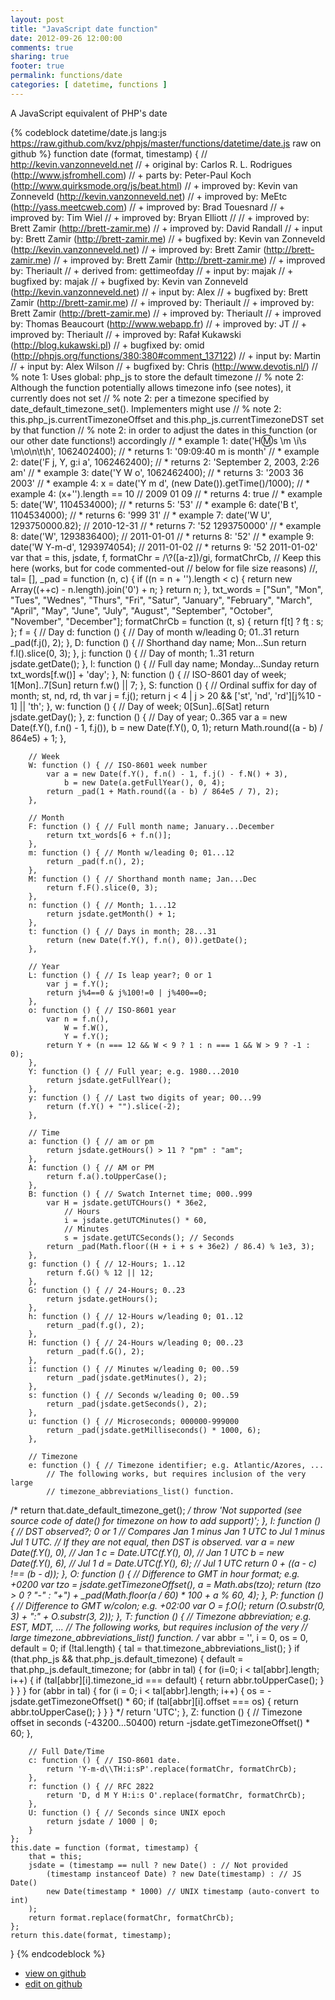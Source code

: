 ```yaml
---
layout: post
title: "JavaScript date function"
date: 2012-09-26 12:00:00
comments: true
sharing: true
footer: true
permalink: functions/date
categories: [ datetime, functions ]
---
```

A JavaScript equivalent of PHP's date
<!-- more -->
{% codeblock datetime/date.js lang:js https://raw.github.com/kvz/phpjs/master/functions/datetime/date.js raw on github %}
function date (format, timestamp) {
    // http://kevin.vanzonneveld.net
    // +   original by: Carlos R. L. Rodrigues (http://www.jsfromhell.com)
    // +      parts by: Peter-Paul Koch (http://www.quirksmode.org/js/beat.html)
    // +   improved by: Kevin van Zonneveld (http://kevin.vanzonneveld.net)
    // +   improved by: MeEtc (http://yass.meetcweb.com)
    // +   improved by: Brad Touesnard
    // +   improved by: Tim Wiel
    // +   improved by: Bryan Elliott
    //
    // +   improved by: Brett Zamir (http://brett-zamir.me)
    // +   improved by: David Randall
    // +      input by: Brett Zamir (http://brett-zamir.me)
    // +   bugfixed by: Kevin van Zonneveld (http://kevin.vanzonneveld.net)
    // +   improved by: Brett Zamir (http://brett-zamir.me)
    // +   improved by: Brett Zamir (http://brett-zamir.me)
    // +   improved by: Theriault
    // +  derived from: gettimeofday
    // +      input by: majak
    // +   bugfixed by: majak
    // +   bugfixed by: Kevin van Zonneveld (http://kevin.vanzonneveld.net)
    // +      input by: Alex
    // +   bugfixed by: Brett Zamir (http://brett-zamir.me)
    // +   improved by: Theriault
    // +   improved by: Brett Zamir (http://brett-zamir.me)
    // +   improved by: Theriault
    // +   improved by: Thomas Beaucourt (http://www.webapp.fr)
    // +   improved by: JT
    // +   improved by: Theriault
    // +   improved by: Rafał Kukawski (http://blog.kukawski.pl)
    // +   bugfixed by: omid (http://phpjs.org/functions/380:380#comment_137122)
    // +      input by: Martin
    // +      input by: Alex Wilson
    // +   bugfixed by: Chris (http://www.devotis.nl/)
    // %        note 1: Uses global: php_js to store the default timezone
    // %        note 2: Although the function potentially allows timezone info (see notes), it currently does not set
    // %        note 2: per a timezone specified by date_default_timezone_set(). Implementers might use
    // %        note 2: this.php_js.currentTimezoneOffset and this.php_js.currentTimezoneDST set by that function
    // %        note 2: in order to adjust the dates in this function (or our other date functions!) accordingly
    // *     example 1: date('H:m:s \\m \\i\\s \\m\\o\\n\\t\\h', 1062402400);
    // *     returns 1: '09:09:40 m is month'
    // *     example 2: date('F j, Y, g:i a', 1062462400);
    // *     returns 2: 'September 2, 2003, 2:26 am'
    // *     example 3: date('Y W o', 1062462400);
    // *     returns 3: '2003 36 2003'
    // *     example 4: x = date('Y m d', (new Date()).getTime()/1000); 
    // *     example 4: (x+'').length == 10 // 2009 01 09
    // *     returns 4: true
    // *     example 5: date('W', 1104534000);
    // *     returns 5: '53'
    // *     example 6: date('B t', 1104534000);
    // *     returns 6: '999 31'
    // *     example 7: date('W U', 1293750000.82); // 2010-12-31
    // *     returns 7: '52 1293750000'
    // *     example 8: date('W', 1293836400); // 2011-01-01
    // *     returns 8: '52'
    // *     example 9: date('W Y-m-d', 1293974054); // 2011-01-02
    // *     returns 9: '52 2011-01-02'
    var that = this,
        jsdate, f, formatChr = /\\?([a-z])/gi,
        formatChrCb,
        // Keep this here (works, but for code commented-out
        // below for file size reasons)
        //, tal= [],
        _pad = function (n, c) {
            if ((n = n + '').length < c) {
                return new Array((++c) - n.length).join('0') + n;
            }
            return n;
        },
        txt_words = ["Sun", "Mon", "Tues", "Wednes", "Thurs", "Fri", "Satur", "January", "February", "March", "April", "May", "June", "July", "August", "September", "October", "November", "December"];
    formatChrCb = function (t, s) {
        return f[t] ? f[t]() : s;
    };
    f = {
        // Day
        d: function () { // Day of month w/leading 0; 01..31
            return _pad(f.j(), 2);
        },
        D: function () { // Shorthand day name; Mon...Sun
            return f.l().slice(0, 3);
        },
        j: function () { // Day of month; 1..31
            return jsdate.getDate();
        },
        l: function () { // Full day name; Monday...Sunday
            return txt_words[f.w()] + 'day';
        },
        N: function () { // ISO-8601 day of week; 1[Mon]..7[Sun]
            return f.w() || 7;
        },
        S: function () { // Ordinal suffix for day of month; st, nd, rd, th
            var j = f.j();
            return j < 4 | j > 20 && ['st', 'nd', 'rd'][j%10 - 1] || 'th'; 
        },
        w: function () { // Day of week; 0[Sun]..6[Sat]
            return jsdate.getDay();
        },
        z: function () { // Day of year; 0..365
            var a = new Date(f.Y(), f.n() - 1, f.j()),
                b = new Date(f.Y(), 0, 1);
            return Math.round((a - b) / 864e5) + 1;
        },

        // Week
        W: function () { // ISO-8601 week number
            var a = new Date(f.Y(), f.n() - 1, f.j() - f.N() + 3),
                b = new Date(a.getFullYear(), 0, 4);
            return _pad(1 + Math.round((a - b) / 864e5 / 7), 2);
        },

        // Month
        F: function () { // Full month name; January...December
            return txt_words[6 + f.n()];
        },
        m: function () { // Month w/leading 0; 01...12
            return _pad(f.n(), 2);
        },
        M: function () { // Shorthand month name; Jan...Dec
            return f.F().slice(0, 3);
        },
        n: function () { // Month; 1...12
            return jsdate.getMonth() + 1;
        },
        t: function () { // Days in month; 28...31
            return (new Date(f.Y(), f.n(), 0)).getDate();
        },

        // Year
        L: function () { // Is leap year?; 0 or 1
            var j = f.Y();
            return j%4==0 & j%100!=0 | j%400==0;
        },
        o: function () { // ISO-8601 year
            var n = f.n(),
                W = f.W(),
                Y = f.Y();
            return Y + (n === 12 && W < 9 ? 1 : n === 1 && W > 9 ? -1 : 0);
        },
        Y: function () { // Full year; e.g. 1980...2010
            return jsdate.getFullYear();
        },
        y: function () { // Last two digits of year; 00...99
            return (f.Y() + "").slice(-2);
        },

        // Time
        a: function () { // am or pm
            return jsdate.getHours() > 11 ? "pm" : "am";
        },
        A: function () { // AM or PM
            return f.a().toUpperCase();
        },
        B: function () { // Swatch Internet time; 000..999
            var H = jsdate.getUTCHours() * 36e2,
                // Hours
                i = jsdate.getUTCMinutes() * 60,
                // Minutes
                s = jsdate.getUTCSeconds(); // Seconds
            return _pad(Math.floor((H + i + s + 36e2) / 86.4) % 1e3, 3);
        },
        g: function () { // 12-Hours; 1..12
            return f.G() % 12 || 12;
        },
        G: function () { // 24-Hours; 0..23
            return jsdate.getHours();
        },
        h: function () { // 12-Hours w/leading 0; 01..12
            return _pad(f.g(), 2);
        },
        H: function () { // 24-Hours w/leading 0; 00..23
            return _pad(f.G(), 2);
        },
        i: function () { // Minutes w/leading 0; 00..59
            return _pad(jsdate.getMinutes(), 2);
        },
        s: function () { // Seconds w/leading 0; 00..59
            return _pad(jsdate.getSeconds(), 2);
        },
        u: function () { // Microseconds; 000000-999000
            return _pad(jsdate.getMilliseconds() * 1000, 6);
        },

        // Timezone
        e: function () { // Timezone identifier; e.g. Atlantic/Azores, ...
            // The following works, but requires inclusion of the very large
            // timezone_abbreviations_list() function.
/*              return that.date_default_timezone_get();
*/
            throw 'Not supported (see source code of date() for timezone on how to add support)';
        },
        I: function () { // DST observed?; 0 or 1
            // Compares Jan 1 minus Jan 1 UTC to Jul 1 minus Jul 1 UTC.
            // If they are not equal, then DST is observed.
            var a = new Date(f.Y(), 0),
                // Jan 1
                c = Date.UTC(f.Y(), 0),
                // Jan 1 UTC
                b = new Date(f.Y(), 6),
                // Jul 1
                d = Date.UTC(f.Y(), 6); // Jul 1 UTC
            return 0 + ((a - c) !== (b - d));
        },
        O: function () { // Difference to GMT in hour format; e.g. +0200
            var tzo = jsdate.getTimezoneOffset(),
                a = Math.abs(tzo);
            return (tzo > 0 ? "-" : "+") + _pad(Math.floor(a / 60) * 100 + a % 60, 4);
        },
        P: function () { // Difference to GMT w/colon; e.g. +02:00
            var O = f.O();
            return (O.substr(0, 3) + ":" + O.substr(3, 2));
        },
        T: function () { // Timezone abbreviation; e.g. EST, MDT, ...
            // The following works, but requires inclusion of the very
            // large timezone_abbreviations_list() function.
/*              var abbr = '', i = 0, os = 0, default = 0;
            if (!tal.length) {
                tal = that.timezone_abbreviations_list();
            }
            if (that.php_js && that.php_js.default_timezone) {
                default = that.php_js.default_timezone;
                for (abbr in tal) {
                    for (i=0; i < tal[abbr].length; i++) {
                        if (tal[abbr][i].timezone_id === default) {
                            return abbr.toUpperCase();
                        }
                    }
                }
            }
            for (abbr in tal) {
                for (i = 0; i < tal[abbr].length; i++) {
                    os = -jsdate.getTimezoneOffset() * 60;
                    if (tal[abbr][i].offset === os) {
                        return abbr.toUpperCase();
                    }
                }
            }
*/
            return 'UTC';
        },
        Z: function () { // Timezone offset in seconds (-43200...50400)
            return -jsdate.getTimezoneOffset() * 60;
        },

        // Full Date/Time
        c: function () { // ISO-8601 date.
            return 'Y-m-d\\TH:i:sP'.replace(formatChr, formatChrCb);
        },
        r: function () { // RFC 2822
            return 'D, d M Y H:i:s O'.replace(formatChr, formatChrCb);
        },
        U: function () { // Seconds since UNIX epoch
            return jsdate / 1000 | 0;
        }
    };
    this.date = function (format, timestamp) {
        that = this;
        jsdate = (timestamp == null ? new Date() : // Not provided
            (timestamp instanceof Date) ? new Date(timestamp) : // JS Date()
            new Date(timestamp * 1000) // UNIX timestamp (auto-convert to int)
        );
        return format.replace(formatChr, formatChrCb);
    };
    return this.date(format, timestamp);
}
{% endcodeblock %}
<ul>
 <li><a href="https://github.com/kvz/phpjs/blob/master/functions/datetime/date.js">view on github</a></li>
 <li><a href="https://github.com/kvz/phpjs/edit/master/functions/datetime/date.js">edit on github</a></li>
</ul>
